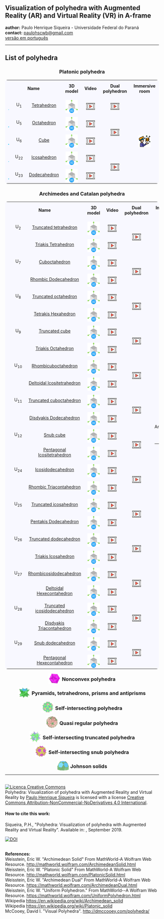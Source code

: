<link rel="stylesheet" href="scripts/style.css">
<link rel="icon" type="image/png" href="../archimedes/vr/salas/imagens/icone.png">
<h2>Visualization of polyhedra with Augmented Reality (AR) and Virtual Reality (VR) in A-frame</h2>
 <b>author:</b> Paulo Henrique Siqueira - Universidade Federal do Paraná
 <br><b>contact:</b> <a href="#">paulohscwb@gmail.com</a>
 <br><a href="https://paulohscwb.github.io/polyhedra/pt-br/">versão em português</a>
<hr>
<h2>List of polyhedra</h2>
<h3 style="text-align:center;">Platonic polyhedra</h3>
<style>td, th {margin: 10px; text-align:center; padding: 10px; background-color: #f8f8ff;}  table {border-radius: 8px;}</style>
<table align="center">
	<tr>
		<th colspan="3">Name</th>
		<th>3D model</th>
		<th>Video</th>
		<th>Dual polyhedron</th>
		<th>Immersive room</th>
	</tr>
	<tr>
		<td><img src="../platonic/ar/5A.png" style="margin-bottom:-10px" width="50" alt="image"></td>
		<td>U<sub>1</sub></td>
		<td><a href="../platonic/#m3d" target="_blank">Tetrahedron</a></td>
		<td><a href="../platonic/vr/tetrahedron.html" target="_blank"><img src="../imagens/3d.png" style="margin-bottom:-10px" width="40" alt="3D model"></a></td>
		<td><a href="https://youtu.be/2hni77KGMnA" target="_blank"><img src="../imagens/video.jpg" style="margin-bottom:-10px" width="30" alt="video"></a></td>
		<td><a href="https://youtu.be/EAG7J-BpRgU" target="_blank"><img src="../imagens/video.jpg" style="margin-bottom:-10px" width="30" alt="dual"></a></td>
		<td rowspan="5"><a href="../platonic/sala.htm" target="_blank"><img src="../imagens/vr.png" style="margin-bottom:-10px" width="40" alt="immersive room"></a></td>
	</tr>
	<tr>
		<td><img src="../platonic/ar/7A.png" style="margin-bottom:-10px" width="50" alt="image"></td>
		<td>U<sub>5</sub></td>
		<td><a href="../platonic/#m3d" target="_blank">Octahedron</a></td>
		<td><a href="../platonic/vr/octahedron.html" target="_blank"><img src="../imagens/3d.png" style="margin-bottom:-10px" width="40" alt="3D model"></a></td>
		<td><a href="https://youtu.be/tUMeAHr-rws" target="_blank"><img src="../imagens/video.jpg" style="margin-bottom:-10px" width="30" alt="video"></a></td>
		<td rowspan="2"><a href="https://youtu.be/PNDP5pM7UU8" target="_blank"><img src="../imagens/video.jpg" style="margin-bottom:-10px" width="30" alt="dual"></a></td>
	</tr>
	<tr>
		<td><img src="../platonic/ar/6A.png" style="margin-bottom:-10px" width="50" alt="image"></td>
		<td>U<sub>6</sub></td>
		<td><a href="../platonic/#m3d" target="_blank">Cube</a></td>
		<td><a href="../platonic/vr/cube.html" target="_blank"><img src="../imagens/3d.png" style="margin-bottom:-10px" width="40" alt="3D model"></a></td>
		<td><a href="https://youtu.be/Lfk3YXUl3Ic" target="_blank"><img src="../imagens/video.jpg" style="margin-bottom:-10px" width="30" alt="video"></a></td>
	</tr>
	<tr>
		<td><img src="../platonic/ar/9A.png" style="margin-bottom:-10px" width="50" alt="image"></td>
		<td>U<sub>22</sub></td>
		<td><a href="../platonic/#m3d" target="_blank">Icosahedron</a></td>
		<td><a href="../platonic/vr/icosahedron.html" target="_blank"><img src="../imagens/3d.png" style="margin-bottom:-10px" width="40" alt="3D model"></a></td>
		<td><a href="https://youtu.be/6GYBVIBmRdE" target="_blank"><img src="../imagens/video.jpg" style="margin-bottom:-10px" width="30" alt="video"></a></td>
		<td rowspan="2"><a href="https://youtu.be/deedM9fh85U" target="_blank"><img src="../imagens/video.jpg" style="margin-bottom:-10px" width="30" alt="dual"></a></td>
	</tr>
	<tr>
		<td><img src="../platonic/ar/8A.png" style="margin-bottom:-10px" width="50" alt="image"></td>
		<td>U<sub>23</sub></td>
		<td><a href="../platonic/#m3d" target="_blank">Dodecahedron</a></td>
		<td><a href="../platonic/vr/dodecahedron.html" target="_blank"><img src="../imagens/3d.png" style="margin-bottom:-10px" width="40" alt="3D model"></a></td>
		<td><a href="https://youtu.be/D0MzHlIAsbQ" target="_blank"><img src="../imagens/video.jpg" style="margin-bottom:-10px" width="30" alt="video"></a></td>
	</tr>
</table>
<h3 style="text-align:center;">Archimedes and Catalan polyhedra</h3>
<table align="center">
	<tr>
		<th colspan="3">Name</th>
		<th>3D model</th>
		<th>Video</th>
		<th>Dual polyhedron</th>
		<th>Immersive rooms</th>
	</tr>
	<tr>
		<td><img src="../archimedes/ar/10A.png" style="margin-bottom:-10px" width="50" alt="image"></td>
		<td>U<sub>2</sub></td>
		<td><a href="../archimedes/#m3d" target="_blank">Truncated tetrahedron</a></td>
		<td><a href="../archimedes/vr/truncated_tetrahedron.html" target="_blank"><img src="../imagens/3d.png" style="margin-bottom:-10px" width="40" alt="3D model"></a></td>
		<td><a href="https://youtu.be/cLgqXsEyyWU" target="_blank"><img src="../imagens/video.jpg" style="margin-bottom:-10px" width="30" alt="video"></a></td>
		<td rowspan="2"><a href="https://youtu.be/1Zex5zJVfCY" target="_blank"><img src="../imagens/video.jpg" style="margin-bottom:-10px" width="30" alt="dual"></a></td>
		<td rowspan="26">Archimedes<br><a href="../archimedes/sala.htm" target="_blank"><img src="../imagens/vr.png" style="margin-bottom:-10px" width="40" alt="immersive room"></a><hr>Catalan<br><a href="../catalan/sala.htm" target="_blank"><img src="../imagens/vr.png" style="margin-bottom:-10px" width="40" alt="immersive room"></a><br></td>
	</tr>
	<tr>
		<td><img src="../catalan/ar/180A.png" style="margin-bottom:-10px" width="50" alt="image"></td>
		<td></td>
		<td><a href="../catalan/#m3d" target="_blank">Triakis Tetrahedron</a></td>
		<td><a href="../catalan/vr/triakis_tetrahedron.htm" target="_blank"><img src="../imagens/3d.png" style="margin-bottom:-10px" width="40" alt="3D model"></a></td>
		<td><a href="https://youtu.be/j23eKa-AbaM" target="_blank"><img src="../imagens/video.jpg" style="margin-bottom:-10px" width="30" alt="video"></a></td>
	</tr>
	<tr>
		<td><img src="../archimedes/ar/11A.png" style="margin-bottom:-10px" width="50" alt="image"></td>
		<td>U<sub>7</sub></td>
		<td><a href="../archimedes/#m3d" target="_blank">Cuboctahedron</a></td>
		<td><a href="../archimedes/vr/cuboctahedron.html" target="_blank"><img src="../imagens/3d.png" style="margin-bottom:-10px" width="40" alt="3D model"></a></td>
		<td><a href="https://youtu.be/FP27muJEe58" target="_blank"><img src="../imagens/video.jpg" style="margin-bottom:-10px" width="30" alt="video"></a></td>
		<td rowspan="2"><a href="https://youtu.be/mGS-RLW1Lls" target="_blank"><img src="../imagens/video.jpg" style="margin-bottom:-10px" width="30" alt="dual"></a></td>
	</tr>
	<tr>
		<td><img src="../catalan/ar/165A.png" style="margin-bottom:-10px" width="50" alt="image"></td>
		<td></td>
		<td><a href="../catalan/#m3d" target="_blank">Rhombic Dodecahedron</a></td>
		<td><a href="../catalan/vr/rhombic_dodecahedron.htm" target="_blank"><img src="../imagens/3d.png" style="margin-bottom:-10px" width="40" alt="3D model"></a></td>
		<td><a href="https://youtu.be/_LgMPyVMfPM" target="_blank"><img src="../imagens/video.jpg" style="margin-bottom:-10px" width="30" alt="video"></a></td>
	</tr>
	<tr>
		<td><img src="../archimedes/ar/hiroA.png" style="margin-bottom:-10px" width="50" alt="image"></td>
		<td>U<sub>8</sub></td>
		<td><a href="../archimedes/#m3d" target="_blank">Truncated octahedron</a></td>
		<td><a href="../archimedes/vr/truncated_octahedron.html" target="_blank"><img src="../imagens/3d.png" style="margin-bottom:-10px" width="40" alt="3D model"></a></td>
		<td><a href="https://youtu.be/dFkNEXxzO1k" target="_blank"><img src="../imagens/video.jpg" style="margin-bottom:-10px" width="30" alt="video"></a></td>
		<td rowspan="2"><a href="https://youtu.be/C87FWLpDiN8" target="_blank"><img src="../imagens/video.jpg" style="margin-bottom:-10px" width="30" alt="dual"></a></td>
	</tr>
	<tr>
		<td><img src="../catalan/ar/166A.png" style="margin-bottom:-10px" width="50" alt="image"></td>
		<td></td>
		<td><a href="../catalan/#m3d" target="_blank">Tetrakis Hexahedron</a></td>
		<td><a href="../catalan/vr/tetrakis_hexahedron.htm" target="_blank"><img src="../imagens/3d.png" style="margin-bottom:-10px" width="40" alt="3D model"></a></td>
		<td><a href="https://youtu.be/vCpQbBGZVHI" target="_blank"><img src="../imagens/video.jpg" style="margin-bottom:-10px" width="30" alt="video"></a></td>
	</tr>
	<tr>
		<td><img src="../archimedes/ar/12A.png" style="margin-bottom:-10px" width="50" alt="image"></td>
		<td>U<sub>9</sub></td>
		<td><a href="../archimedes/#m3d" target="_blank">Truncated cube</a></td>
		<td><a href="../archimedes/vr/truncated_cube.html" target="_blank"><img src="../imagens/3d.png" style="margin-bottom:-10px" width="40" alt="3D model"></a></td>
		<td><a href="https://youtu.be/Ri-NWNEN234" target="_blank"><img src="../imagens/video.jpg" style="margin-bottom:-10px" width="30" alt="video"></a></td>
		<td rowspan="2"><a href="https://youtu.be/ZKLjhYbPtb8" target="_blank"><img src="../imagens/video.jpg" style="margin-bottom:-10px" width="30" alt="dual"></a></td>
	</tr>
	<tr>
		<td><img src="../catalan/ar/167A.png" style="margin-bottom:-10px" width="50" alt="image"></td>
		<td></td>
		<td><a href="../catalan/#m3d" target="_blank">Triakis Octahedron</a></td>
		<td><a href="../catalan/vr/triakis_octahedron.htm" target="_blank"><img src="../imagens/3d.png" style="margin-bottom:-10px" width="40" alt="3D model"></a></td>
		<td><a href="https://youtu.be/9cdVtgbqS-U" target="_blank"><img src="../imagens/video.jpg" style="margin-bottom:-10px" width="30" alt="video"></a></td>
	</tr>
	<tr>
		<td><img src="../archimedes/ar/13A.png" style="margin-bottom:-10px" width="50" alt="image"></td>
		<td>U<sub>10</sub></td>
		<td><a href="../archimedes/#m3d" target="_blank">Rhombicuboctahedron</a></td>
		<td><a href="../archimedes/vr/rhombicuboctahedron.html" target="_blank"><img src="../imagens/3d.png" style="margin-bottom:-10px" width="40" alt="3D model"></a></td>
		<td><a href="https://youtu.be/abv75JrlyIY" target="_blank"><img src="../imagens/video.jpg" style="margin-bottom:-10px" width="30" alt="video"></a></td>
		<td rowspan="2"><a href="https://youtu.be/AisoxUhVxGs" target="_blank"><img src="../imagens/video.jpg" style="margin-bottom:-10px" width="30" alt="dual"></a></td>
	</tr>
	<tr>
		<td><img src="../catalan/ar/168A.png" style="margin-bottom:-10px" width="50" alt="image"></td>
		<td></td>
		<td><a href="../catalan/#m3d" target="_blank">Deltoidal Icositetrahedron</a></td>
		<td><a href="../catalan/vr/deltoidal_icositetrahedron.htm" target="_blank"><img src="../imagens/3d.png" style="margin-bottom:-10px" width="40" alt="3D model"></a></td>
		<td><a href="https://youtu.be/cd5dJ6M9C7I" target="_blank"><img src="../imagens/video.jpg" style="margin-bottom:-10px" width="30" alt="video"></a></td>
	</tr>
	<tr>
		<td><img src="../archimedes/ar/14A.png" style="margin-bottom:-10px" width="50" alt="image"></td>
		<td>U<sub>11</sub></td>
		<td><a href="../archimedes/#m3d" target="_blank">Truncated cuboctahedron</a></td>
		<td><a href="../archimedes/vr/truncated_cuboctahedron.html" target="_blank"><img src="../imagens/3d.png" style="margin-bottom:-10px" width="40" alt="3D model"></a></td>
		<td><a href="https://youtu.be/Nvmvql4focQ" target="_blank"><img src="../imagens/video.jpg" style="margin-bottom:-10px" width="30" alt="video"></a></td>
		<td rowspan="2"><a href="https://youtu.be/JIMIbB6edLY" target="_blank"><img src="../imagens/video.jpg" style="margin-bottom:-10px" width="30" alt="dual"></a></td>
	</tr>
	<tr>
		<td><img src="../catalan/ar/174A.png" style="margin-bottom:-10px" width="50" alt="image"></td>
		<td></td>
		<td><a href="../catalan/#m3d" target="_blank">Disdyakis Dodecahedron</a></td>
		<td><a href="../catalan/vr/disdyakis_dodecahedron.htm" target="_blank"><img src="../imagens/3d.png" style="margin-bottom:-10px" width="40" alt="3D model"></a></td>
		<td><a href="https://youtu.be/M63yJ9USPEk" target="_blank"><img src="../imagens/video.jpg" style="margin-bottom:-10px" width="30" alt="video"></a></td>
	</tr>
	<tr>
		<td><img src="../archimedes/ar/15A.png" style="margin-bottom:-10px" width="50" alt="image"></td>
		<td>U<sub>12</sub></td>
		<td><a href="../archimedes/#m3d" target="_blank">Snub cube</a></td>
		<td><a href="../archimedes/vr/snubcube.html" target="_blank"><img src="../imagens/3d.png" style="margin-bottom:-10px" width="40" alt="3D model"></a></td>
		<td><a href="https://youtu.be/YJfQyFwnxlw" target="_blank"><img src="../imagens/video.jpg" style="margin-bottom:-10px" width="30" alt="video"></a></td>
		<td rowspan="2"><a href="https://youtu.be/whorXn7Yct0" target="_blank"><img src="../imagens/video.jpg" style="margin-bottom:-10px" width="30" alt="dual"></a></td>
	</tr>
	<tr>
		<td><img src="../catalan/ar/170A.png" style="margin-bottom:-10px" width="50" alt="image"></td>
		<td></td>
		<td><a href="../catalan/#m3d" target="_blank">Pentagonal Icositetrahedron</a></td>
		<td><a href="../catalan/vr/pentagonal_icositetrahedron.htm" target="_blank"><img src="../imagens/3d.png" style="margin-bottom:-10px" width="40" alt="3D model"></a></td>
		<td><a href="https://youtu.be/jEK73IAm4mU" target="_blank"><img src="../imagens/video.jpg" style="margin-bottom:-10px" width="30" alt="video"></a></td>
	</tr>
	<tr>
		<td><img src="../archimedes/ar/20A.png" style="margin-bottom:-10px" width="50" alt="image"></td>
		<td>U<sub>24</sub></td>
		<td><a href="../archimedes/#m3d" target="_blank">Icosidodecahedron</a></td>
		<td><a href="../archimedes/vr/icosidodecahedron.html" target="_blank"><img src="../imagens/3d.png" style="margin-bottom:-10px" width="40" alt="3D model"></a></td>
		<td><a href="https://youtu.be/DXkdatGiAOs" target="_blank"><img src="../imagens/video.jpg" style="margin-bottom:-10px" width="30" alt="video"></a></td>
		<td rowspan="2"><a href="https://youtu.be/wRyN4vewQEw" target="_blank"><img src="../imagens/video.jpg" style="margin-bottom:-10px" width="30" alt="dual"></a></td>
	</tr>
	<tr>
		<td><img src="../catalan/ar/172A.png" style="margin-bottom:-10px" width="50" alt="image"></td>
		<td></td>
		<td><a href="../catalan/#m3d" target="_blank">Rhombic Triacontahedron</a></td>
		<td><a href="../catalan/vr/rhombic_triacontahedron.htm" target="_blank"><img src="../imagens/3d.png" style="margin-bottom:-10px" width="40" alt="3D model"></a></td>
		<td><a href="https://youtu.be/L8yPmhDm_YU" target="_blank"><img src="../imagens/video.jpg" style="margin-bottom:-10px" width="30" alt="video"></a></td>
	</tr>
	<tr>
		<td><img src="../archimedes/ar/kanjiA.png" style="margin-bottom:-10px" width="50" alt="image"></td>
		<td>U<sub>25</sub></td>
		<td><a href="../archimedes/#m3d" target="_blank">Truncated icosahedron</a></td>
		<td><a href="../archimedes/vr/truncated_icosahedron.html" target="_blank"><img src="../imagens/3d.png" style="margin-bottom:-10px" width="40" alt="3D model"></a></td>
		<td><a href="https://youtu.be/pBgktFQ0bm4" target="_blank"><img src="../imagens/video.jpg" style="margin-bottom:-10px" width="30" alt="video"></a></td>
		<td rowspan="2"><a href="https://youtu.be/sOE5z216K_4" target="_blank"><img src="../imagens/video.jpg" style="margin-bottom:-10px" width="30" alt="dual"></a></td>
	</tr>
	<tr>
		<td><img src="../catalan/ar/175A.png" style="margin-bottom:-10px" width="50" alt="image"></td>
		<td></td>
		<td><a href="../catalan/#m3d" target="_blank">Pentakis Dodecahedron</a></td>
		<td><a href="../catalan/vr/pentakis_dodecahedron.htm" target="_blank"><img src="../imagens/3d.png" style="margin-bottom:-10px" width="40" alt="3D model"></a></td>
		<td><a href="https://youtu.be/hwVrV0fOPhU" target="_blank"><img src="../imagens/video.jpg" style="margin-bottom:-10px" width="30" alt="video"></a></td>
	</tr>
	<tr>
		<td><img src="../archimedes/ar/16A.png" style="margin-bottom:-10px" width="50" alt="image"></td>
		<td>U<sub>26</sub></td>
		<td><a href="../archimedes/#m3d" target="_blank">Truncated dodecahedron</a></td>
		<td><a href="../archimedes/vr/truncated_dodecahedron.html" target="_blank"><img src="../imagens/3d.png" style="margin-bottom:-10px" width="40" alt="3D model"></a></td>
		<td><a href="https://youtu.be/AKWUb2Mm3rs" target="_blank"><img src="../imagens/video.jpg" style="margin-bottom:-10px" width="30" alt="video"></a></td>
		<td rowspan="2"><a href="https://youtu.be/hl931DpR3jk" target="_blank"><img src="../imagens/video.jpg" style="margin-bottom:-10px" width="30" alt="dual"></a></td>
	</tr>
	<tr>
		<td><img src="../catalan/ar/176A.png" style="margin-bottom:-10px" width="50" alt="image"></td>
		<td></td>
		<td><a href="../catalan/#m3d" target="_blank">Triakis Icosahedron</a></td>
		<td><a href="../catalan/vr/triakis_icosahedron.htm" target="_blank"><img src="../imagens/3d.png" style="margin-bottom:-10px" width="40" alt="3D model"></a></td>
		<td><a href="https://youtu.be/wDRPlB9PsY0" target="_blank"><img src="../imagens/video.jpg" style="margin-bottom:-10px" width="30" alt="video"></a></td>
	</tr>
	<tr>
		<td><img src="../archimedes/ar/18A.png" style="margin-bottom:-10px" width="50" alt="image"></td>
		<td>U<sub>27</sub></td>
		<td><a href="../archimedes/#m3d" target="_blank">Rhombicosidodecahedron</a></td>
		<td><a href="../archimedes/vr/rhombicosidodecahedron.html" target="_blank"><img src="../imagens/3d.png" style="margin-bottom:-10px" width="40" alt="3D model"></a></td>
		<td><a href="https://youtu.be/-k8CT6KtseQ" target="_blank"><img src="../imagens/video.jpg" style="margin-bottom:-10px" width="30" alt="video"></a></td>
		<td rowspan="2"><a href="https://youtu.be/S2fRKxPFBaw" target="_blank"><img src="../imagens/video.jpg" style="margin-bottom:-10px" width="30" alt="dual"></a></td>
	</tr>
	<tr>
		<td><img src="../catalan/ar/178A.png" style="margin-bottom:-10px" width="50" alt="image"></td>
		<td></td>
		<td><a href="../catalan/#m3d" target="_blank">Deltoidal Hexecontahedron</a></td>
		<td><a href="../catalan/vr/deltoidal_hexecontahedron.htm" target="_blank"><img src="../imagens/3d.png" style="margin-bottom:-10px" width="40" alt="3D model"></a></td>
		<td><a href="https://youtu.be/IrvlPBfJxzI" target="_blank"><img src="../imagens/video.jpg" style="margin-bottom:-10px" width="30" alt="video"></a></td>
	</tr>
	<tr>
		<td><img src="../archimedes/ar/19A.png" style="margin-bottom:-10px" width="50" alt="image"></td>
		<td>U<sub>28</sub></td>
		<td><a href="../archimedes/#m3d" target="_blank">Truncated icosidodecahedron</a></td>
		<td><a href="../archimedes/vr/truncated_icosidodecahedron.html" target="_blank"><img src="../imagens/3d.png" style="margin-bottom:-10px" width="40" alt="3D model"></a></td>
		<td><a href="https://youtu.be/WfMFbvjPi_o" target="_blank"><img src="../imagens/video.jpg" style="margin-bottom:-10px" width="30" alt="video"></a></td>
		<td rowspan="2"><a href="https://youtu.be/DVDDajVKamU" target="_blank"><img src="../imagens/video.jpg" style="margin-bottom:-10px" width="30" alt="dual"></a></td>
	</tr>
	<tr>
		<td><img src="../catalan/ar/179A.png" style="margin-bottom:-10px" width="50" alt="image"></td>
		<td></td>
		<td><a href="../catalan/#m3d" target="_blank">Disdyakis Triacontahedron</a></td>
		<td><a href="../catalan/vr/disdyakis_triacontahedron.htm" target="_blank"><img src="../imagens/3d.png" style="margin-bottom:-10px" width="40" alt="3D model"></a></td>
		<td><a href="https://youtu.be/uOxgSCdm7cI" target="_blank"><img src="../imagens/video.jpg" style="margin-bottom:-10px" width="30" alt="video"></a></td>
	</tr>
	<tr>
		<td><img src="../archimedes/ar/17A.png" style="margin-bottom:-10px" width="50" alt="image"></td>
		<td>U<sub>29</sub></td>
		<td><a href="../archimedes/#m3d" target="_blank">Snub dodecahedron</a></td>
		<td><a href="../archimedes/vr/snub_dodecahedron.html" target="_blank"><img src="../imagens/3d.png" style="margin-bottom:-10px" width="40" alt="3D model"></a></td>
		<td><a href="https://youtu.be/m0K0Zw9fnwk" target="_blank"><img src="../imagens/video.jpg" style="margin-bottom:-10px" width="30" alt="video"></a></td>
		<td rowspan="2"><a href="https://youtu.be/2P0a6-7_d2Q" target="_blank"><img src="../imagens/video.jpg" style="margin-bottom:-10px" width="30" alt="dual"></a></td>
	</tr>
	<tr>
		<td><img src="../catalan/ar/177A.png" style="margin-bottom:-10px" width="50" alt="image"></td>
		<td></td>
		<td><a href="../catalan/#m3d" target="_blank">Pentagonal Hexecontahedron</a></td>
		<td><a href="../catalan/vr/pentagonal_hexecontahedron.htm" target="_blank"><img src="../imagens/3d.png" style="margin-bottom:-10px" width="40" alt="3D model"></a></td>
		<td><a href="https://youtu.be/oTaVDrXTUUU" target="_blank"><img src="../imagens/video.jpg" style="margin-bottom:-10px" width="30" alt="video"></a></td>
	</tr>
</table>
<h3 style="margin-top:3px; text-align:center;"><img src="../nonconvex/ar/188A.png" style="margin-bottom:-10px" width="40"> Nonconvex polyhedra</h3>
<h3 style="margin-top:3px; text-align:center;"><img src="../polyhedron/ar/103A.png" style="margin-bottom:-10px" width="40"> Pyramids, tetrahedrons, prisms and antiprisms</h3>
<h3 style="margin-top:3px; text-align:center;"><img src="../selfintersect/ar/149A.png" style="margin-bottom:-10px" width="40"> Self-intersecting polyhedra</h3>
<h3 style="margin-top:3px; text-align:center;"><img src="../quasiregular/ar/121A.png" style="margin-bottom:-10px" width="40"> Quasi regular polyhedra</h3>
<h3 style="margin-top:3px; text-align:center;"><img src="../selfintersecttruncated/ar/97A.png" style="margin-bottom:-10px" width="40"> Self-intersecting truncated polyhedra</h3>
<h3 style="margin-top:3px; text-align:center;"><img src="../selfintersectsnub/ar/51A.png" style="margin-bottom:-10px" width="40"> Self-intersecting snub polyhedra</h3>
<h3 style="margin-top:3px; text-align:center;"><img src="../johnson1/ar/25A.png" style="margin-bottom:-10px" width="40"> Johnson solids</h3>
<hr>

<br><a rel="license" href="http://creativecommons.org/licenses/by-nc-nd/4.0/"><img alt="Licença Creative Commons" style="border-width:0" src="https://i.creativecommons.org/l/by-nc-nd/4.0/88x31.png" loading="lazy"/></a><br /><span xmlns:dct="http://purl.org/dc/terms/" property="dct:title">Polyhedra: Visualization of polyhedra with Augmented Reality and Virtual Reality</span> by <a xmlns:cc="http://creativecommons.org/ns#" href="https://paulohscwb.github.io/polyhedra/" property="cc:attributionName" rel="cc:attributionURL">Paulo Henrique Siqueira</a> is licensed with a license <a rel="license" href="http://creativecommons.org/licenses/by-nc-nd/4.0/">Creative Commons Attribution-NonCommercial-NoDerivatives 4.0 International</a>.

<h4>How to cite this work:</h4> 
<p>Siqueira, P.H., "Polyhedra: Visualization of polyhedra with Augmented Reality and Virtual Reality". Available in: <https://paulohscwb.github.io/polyhedra/>, September 2019.</p>
<a target="_blank" href="https://doi.org/10.5281/zenodo.8271425"><img src="https://zenodo.org/badge/DOI/10.5281/zenodo.8271425.svg" alt="DOI"></a>

<br><b>References:</b>
<br>Weisstein, Eric W. "Archimedean Solid" From MathWorld-A Wolfram Web Resource. <a href="http://mathworld.wolfram.com/ArchimedeanSolid.html" target="_blank">http://mathworld.wolfram.com/ArchimedeanSolid.html</a>
<br>Weisstein, Eric W. "Platonic Solid" From MathWorld-A Wolfram Web Resource. <a href="http://mathworld.wolfram.com/PlatonicSolid.html" target="_blank">http://mathworld.wolfram.com/PlatonicSolid.html</a>
<br>Weisstein, Eric W. "Archimedean Dual" From MathWorld-A Wolfram Web Resource. <a href="https://mathworld.wolfram.com/ArchimedeanDual.html" target="_blank">https://mathworld.wolfram.com/ArchimedeanDual.html</a>
<br>Weisstein, Eric W. "Uniform Polyhedron." From MathWorld--A Wolfram Web Resource. <a href="https://mathworld.wolfram.com/UniformPolyhedron.html" target="_blank">https://mathworld.wolfram.com/UniformPolyhedron.html</a>
<br>Wikipedia <a href="https://en.wikipedia.org/wiki/Archimedean_solid" target="_blank">https://en.wikipedia.org/wiki/Archimedean_solid</a>
<br>Wikipedia <a href="https://en.wikipedia.org/wiki/en.wikipedia.org/wiki/Platonic_solid" target="_blank">https://en.wikipedia.org/wiki/Platonic_solid</a>
<br>McCooey, David I. "Visual Polyhedra". <a href="http://dmccooey.com/polyhedra/" target="_blank">http://dmccooey.com/polyhedra/</a>
